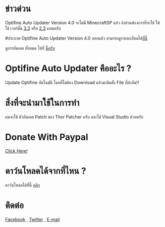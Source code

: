 # ข่าวด่วน
Optifine Auto Updater Version 4.0 จะไม่มี MinecraftSP แล้ว ถ้าท่านต้องการที่จะใช้ ให้ใช้ เวอร์ชั่น [3.3](https://github.com/boyphongsakorn/Optifine_Auto_Updater/releases/tag/v3.3) หรือ [2.3](https://github.com/boyphongsakorn/Optifine_Auto_Updater/releases/tag/v2.3) แทนครับ

#ประกาศ
Optifine Auto Updater Version 4.0 ออกแล้ว สามารถดูรายละเอียดได้[ที่นี้](http://oau.boyphongsakorn.ga)

ดูการอัดเดต ทั้งหมด ได้ที่ [นี้ครับ](http://boyphongsakornproject.tumblr.com/)
# Optifine Auto Updater คืออะไร ?
Update Optifine อัตโนมัติ โดยที่ไม่ต้อง Download แล้วมาติดตั้ง File ที่ล่ะอัน!!
# สิ่งที่จะนำมาใช้ในการทำ
ผมจะใช้ ตัวอัดเดต Patch ของ Thor Patcher ครับ และใช้ Visual Studio ด้วยครับ
# Donate With Paypal
[Click Here!](https://streampro.io/tip/yoyoyo1556)
# ดาว์นโหลดได้จากที่ไหน ?
ดาว์นโหลดได้ที่นี้ [คลิก](https://github.com/boyphongsakorn/Optifine_Auto_Updater/releases)

# ติดต่อ
[Facebook](http://ads.boyphongsakorn.ga/facebook) , [Twitter](http://ads.boyphongsakorn.ga/twitter) ,  [E-mail](mailto:boyphongsakorn@outlook.com)
